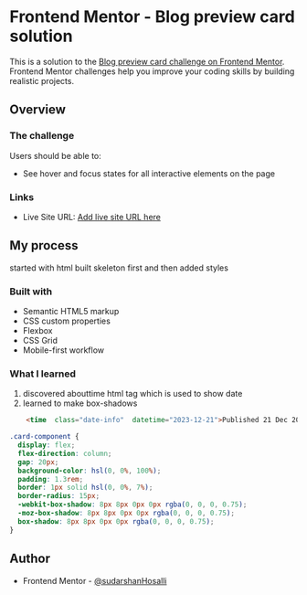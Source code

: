 # Frontend Mentor - Blog preview card solution

This is a solution to the [Blog preview card challenge on Frontend Mentor](https://www.frontendmentor.io/challenges/blog-preview-card-ckPaj01IcS). Frontend Mentor challenges help you improve your coding skills by building realistic projects. 

## Overview

### The challenge

Users should be able to:

- See hover and focus states for all interactive elements on the page

### Links

- Live Site URL: [Add live site URL here](https://your-live-site-url.com)

## My process
started with html built skeleton first and then added styles

### Built with

- Semantic HTML5 markup
- CSS custom properties
- Flexbox
- CSS Grid
- Mobile-first workflow

### What I learned

1. discovered abouttime html tag which is used to show date
2. learned to make box-shadows


```html
    <time  class="date-info"  datetime="2023-12-21">Published 21 Dec 2023</time>
```
```css
.card-component {
  display: flex;
  flex-direction: column;
  gap: 20px;
  background-color: hsl(0, 0%, 100%);
  padding: 1.3rem;
  border: 1px solid hsl(0, 0%, 7%);
  border-radius: 15px;
  -webkit-box-shadow: 8px 8px 0px 0px rgba(0, 0, 0, 0.75);
  -moz-box-shadow: 8px 8px 0px 0px rgba(0, 0, 0, 0.75);
  box-shadow: 8px 8px 0px 0px rgba(0, 0, 0, 0.75);
}

```

## Author

- Frontend Mentor - [@sudarshanHosalli](https://www.frontendmentor.io/profile/sudarshanHosalli)


